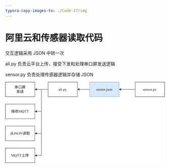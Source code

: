 ```yaml
---
typora-copy-images-to: ./Code-17/img
---
```


# 阿里云和传感器读取代码

交互逻辑采用 JSON 中转一次

ali.py 负责云平台上传，接受下发和处理串口屏发送逻辑

sensor.py 负责处理传感器逻辑并存储 JSON

![阿里云和传感器.drawio](.\img\阿里云和传感器.drawio.svg)